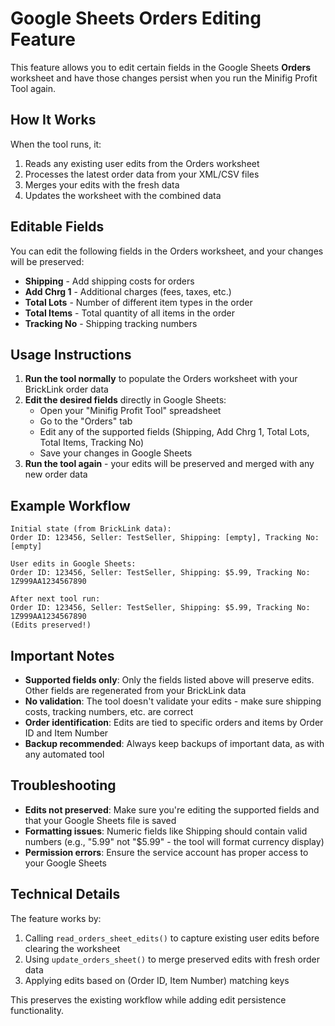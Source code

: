 # Google Sheets Orders Editing Feature

This feature allows you to edit certain fields in the Google Sheets **Orders** worksheet and have those changes persist when you run the Minifig Profit Tool again.

## How It Works

When the tool runs, it:
1. Reads any existing user edits from the Orders worksheet
2. Processes the latest order data from your XML/CSV files
3. Merges your edits with the fresh data
4. Updates the worksheet with the combined data

## Editable Fields

You can edit the following fields in the Orders worksheet, and your changes will be preserved:

- **Shipping** - Add shipping costs for orders
- **Add Chrg 1** - Additional charges (fees, taxes, etc.)  
- **Total Lots** - Number of different item types in the order
- **Total Items** - Total quantity of all items in the order
- **Tracking No** - Shipping tracking numbers

## Usage Instructions

1. **Run the tool normally** to populate the Orders worksheet with your BrickLink order data
2. **Edit the desired fields** directly in Google Sheets:
   - Open your "Minifig Profit Tool" spreadsheet
   - Go to the "Orders" tab
   - Edit any of the supported fields (Shipping, Add Chrg 1, Total Lots, Total Items, Tracking No)
   - Save your changes in Google Sheets
3. **Run the tool again** - your edits will be preserved and merged with any new order data

## Example Workflow

```
Initial state (from BrickLink data):
Order ID: 123456, Seller: TestSeller, Shipping: [empty], Tracking No: [empty]

User edits in Google Sheets:
Order ID: 123456, Seller: TestSeller, Shipping: $5.99, Tracking No: 1Z999AA1234567890

After next tool run:
Order ID: 123456, Seller: TestSeller, Shipping: $5.99, Tracking No: 1Z999AA1234567890
(Edits preserved!)
```

## Important Notes

- **Supported fields only**: Only the fields listed above will preserve edits. Other fields are regenerated from your BrickLink data
- **No validation**: The tool doesn't validate your edits - make sure shipping costs, tracking numbers, etc. are correct
- **Order identification**: Edits are tied to specific orders and items by Order ID and Item Number
- **Backup recommended**: Always keep backups of important data, as with any automated tool

## Troubleshooting

- **Edits not preserved**: Make sure you're editing the supported fields and that your Google Sheets file is saved
- **Formatting issues**: Numeric fields like Shipping should contain valid numbers (e.g., "5.99" not "$5.99" - the tool will format currency display)
- **Permission errors**: Ensure the service account has proper access to your Google Sheets

## Technical Details

The feature works by:
1. Calling `read_orders_sheet_edits()` to capture existing user edits before clearing the worksheet
2. Using `update_orders_sheet()` to merge preserved edits with fresh order data
3. Applying edits based on (Order ID, Item Number) matching keys

This preserves the existing workflow while adding edit persistence functionality.